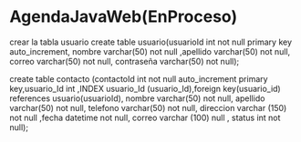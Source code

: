 # AgendaJavaWeb(EnProceso)
 crear la tabla usuario 
 create table usuario(usuarioId int not null primary key auto_increment, nombre varchar(50) not null ,apellido varchar(50) not null, correo varchar(50) not null, contraseña varchar(50) not null);
 
 create table contacto (contactoId int not null auto_increment primary key,usuario_Id int ,INDEX usuario_Id (usuario_Id),foreign key(usuario_id) references usuario(usuarioId), nombre varchar(50) not null, apellido varchar(50) not null, telefono varchar(50) not null, direccion varchar (150) not null ,fecha datetime not null, correo varchar (100) null , status int not null);
